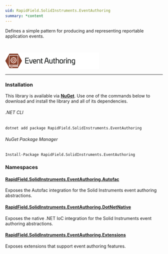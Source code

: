 ```yaml
---
uid: RapidField.SolidInstruments.EventAuthoring
summary: *content
---
```


<!--
Copyright (c) RapidField LLC. Licensed under the MIT License. See LICENSE.txt in the project root for license information.
-->

Defines a simple pattern for producing and representing reportable application events.

<br />

![Event Authoring label](../images/Label.EventAuthoring.300w.png)
- - -

### Installation

This library is available via [**NuGet**](https://docs.microsoft.com/en-us/nuget/quickstart/install-and-use-a-package-in-visual-studio). Use one of the commands below to download and install the library and all of its dependencies.

###### .NET CLI

```shell
dotnet add package RapidField.SolidInstruments.EventAuthoring
```

###### NuGet Package Manager

```shell
Install-Package RapidField.SolidInstruments.EventAuthoring
```

### Namespaces

#### [RapidField.SolidInstruments.EventAuthoring.Autofac](https://www.solidinstruments.com/api/RapidField.SolidInstruments.EventAuthoring.Autofac.html)

<section>
Exposes the Autofac integration for the Solid Instruments event authoring abstractions.
</section>

#### [RapidField.SolidInstruments.EventAuthoring.DotNetNative](https://www.solidinstruments.com/api/RapidField.SolidInstruments.EventAuthoring.DotNetNative.html)

<section>
Exposes the native .NET IoC integration for the Solid Instruments event authoring abstractions.
</section>

#### [RapidField.SolidInstruments.EventAuthoring.Extensions](https://www.solidinstruments.com/api/RapidField.SolidInstruments.EventAuthoring.Extensions.html)

<section>
Exposes extensions that support event authoring features.
</section>